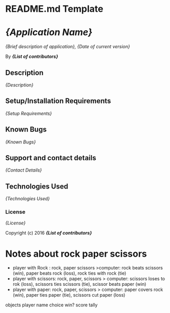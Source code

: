 # README.md Template

# _{Application Name}_

_{Brief description of application}, {Date of current version}_

By **_{List of contributors}_**

## Description

_{Description}_

## Setup/Installation Requirements

_{Setup Requirements}_

## Known Bugs

_{Known Bugs}_

## Support and contact details

_{Contact Details}_

## Technologies Used

_{Technologies Used}_

### License

_{License}_

Copyright (c) 2016 **_{List of contributors}_**

# Notes about rock paper scissors

- player with Rock : rock, paper scissors   >computer: rock beats scissors (win), paper beats rock (loss), rock ties with rock  (tie)
- player with scissors: rock, paper, scissors > computer: scissors loses to rok (loss), scissors ties scissors (tie),  scissor beats paper (win)
- player with paper: rock, paper, scissors > computer: paper covers rock (win), paper ties paper (tie), scissors cut paper (loss)

objects 
player
  name
  choice
  win?
  score tally 
